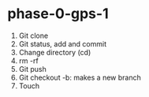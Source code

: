 # phase-0-gps-1

1. Git clone
2. Git status, add and commit
3. Change directory (cd)
4. rm -rf
5. Git push
6. Git checkout -b: makes a new branch
7. Touch